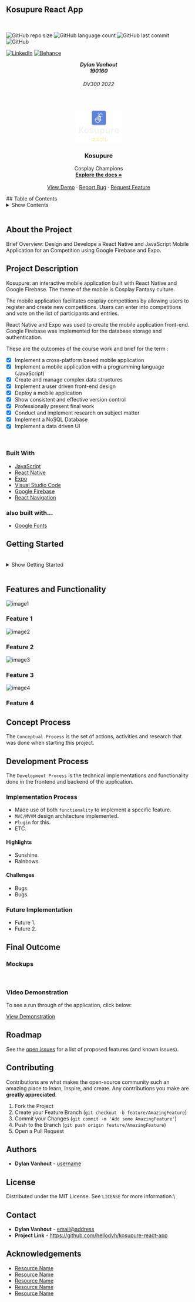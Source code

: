 ## Kosupure React App
<!-- REPLACE ALL THE [USERNAME] TEXT WITH YOUR GITHUB PROFILE NAME & THE [PROJECTNAME] WITH THE NAME OF YOUR GITHUB PROJECT -->
<!-- Repository Information & Links-->
<br />

![GitHub repo size](https://img.shields.io/github/repo-size/hellodvh/kosupure-react-app?color=69f0ae&style=for-the-badge)
![GitHub language count](https://img.shields.io/github/languages/count/hellodvh/kosupure-react-app?color=69f0ae&logoColor=ffa01c&style=for-the-badge)
![GitHub last commit](https://img.shields.io/github/last-commit/hellodvh/kosupure-react-app?color=69f0ae&style=for-the-badge)
![GitHub](https://img.shields.io/github/license/hellodvh/kosupure-react-app?color=69f0ae&label=LICENSE&style=for-the-badge)
<br/>
<!-- Refer to https://shields.io/ for more information and options about the shield links at the top of the ReadMe file -->
[![LinkedIn][linkedin-shield]][linkedin-url]
[![Behance][behance-shield]][behance-url]
<!-- [![Instagram][instagram-shield]][instagram-url] -->

[linkedin-shield]: https://img.shields.io/badge/-LinkedIn-black.svg?style=flat-square&logo=linkedin&colorB=555
[linkedin-url]: https://www.linkedin.com/in/dylanvanhout.1/
<!-- [instagram-shield]: https://img.shields.io/badge/-Instagram-black.svg?style=flat-square&logo=instagram&colorB=555 -->
<!-- [instagram-url]: https://www.instagram.com/instagram_handle/ -->
[behance-shield]: https://img.shields.io/badge/-Behance-black.svg?style=flat-square&logo=behance&colorB=555
[behance-url]: https://www.behance.net/dylanvanhout/

<!-- HEADER SECTION -->
<h5 align="center" style="padding:0;margin:0;">Dylan Vanhout</h5>
<h5 align="center" style="padding:0;margin:0;">190160</h5>
<h6 align="center">DV300 2022</h6>
</br>
<p align="center">

  <a href="https://github.com/hellodvh/kosupure-react-app">
    <img src="Screenshots/logo.png" alt="Logo" width="125">
  </a>
  
  <h3 align="center">Kosupure</h3>

  <p align="center">
    Cosplay Champions <br>
      <a href="https://github.com/hellodvh/kosupure-react-app"><strong>Explore the docs »</strong></a>
   <br />
   <br />
   <a href="path/to/demonstration/video">View Demo</a>
    ·
    <a href="https://github.com/hellodvh/kosupure-react-app/issues">Report Bug</a>
    ·
    <a href="https://github.com/hellodvh/kosupure-react-app/issues">Request Feature</a>
</p>
<!-- TABLE OF CONTENTS -->
## Table of Contents
<details>
  <summary>Show Contents</summary>

- [Kosupure React App](#kosupure-react-app)
- [Table of Contents](#table-of-contents)
- [About the Project](#about-the-project)
- [Project Description](#project-description)
  - [Built With](#built-with)
  - [also built with...](#also-built-with)
- [Getting Started](#getting-started)
  - [Prerequisites](#prerequisites)
  - [How to install](#how-to-install)
  - [Installation](#installation)
- [Features and Functionality](#features-and-functionality)
  - [Feature 1](#feature-1)
  - [Feature 2](#feature-2)
  - [Feature 3](#feature-3)
  - [Feature 4](#feature-4)
- [Concept Process](#concept-process)
- [Development Process](#development-process)
  - [Implementation Process](#implementation-process)
    - [Highlights](#highlights)
    - [Challenges](#challenges)
  - [Future Implementation](#future-implementation)
- [Final Outcome](#final-outcome)
  - [Mockups](#mockups)
  - [Video Demonstration](#video-demonstration)
- [Roadmap](#roadmap)
- [Contributing](#contributing)
- [Authors](#authors)
- [License](#license)
- [Contact](#contact)
- [Acknowledgements](#acknowledgements)

</details>

</br>

<!--PROJECT DESCRIPTION-->
## About the Project
Brief Overview: Design and Develope a React Native and JavaScript Mobile Application for an Competition using Google Firebase and Expo.
<!-- header image of project -->

## Project Description

Kosupure: an interactive mobile application built with React Native and Google Firebase. The theme of the mobile is Cosplay Fantasy culture.

The mobile application facilitates cosplay competitions by allowing users to register and create new competitions. Users can enter into competitions and vote on the list of participants and entries.

React Native and Expo was used to create the mobile application front-end. Google Firebase was implemented for the database storage and authentication.

These are the outcomes of the course work and brief for the term : 

 - [x] Implement a cross-platform based mobile application
 - [x] Implement a mobile application with a programming language (JavaScript)
 - [x] Create and manage complex data structures
 - [x] Implement a user driven front-end design
 - [x] Deploy a mobile application
 - [x] Show consistent and effective version control
 - [x] Professionally present final work
 - [x] Conduct and implement research on subject matter
 - [x] Implement a NoSQL Database
 - [X] Implement a data driven UI

</br>

### Built With

* [JavaScript](https://developer.mozilla.org/en-US/docs/Web/JavaScript)
* [React Native](https://reactnative.dev/docs/getting-started)
* [Expo](https://docs.expo.dev/)
* [Visual Studio Code](https://code.visualstudio.com/docs)
* [Google Firebase](https://firebase.google.com/docs)
* [React Navigation](https://reactnavigation.org/docs/getting-started)

### also built with...
* [Google Fonts](https://fonts.google.com/)

<!-- GETTING STARTED -->
<!-- Make sure to add appropriate information about what prerequesite technologies the user would need and also the steps to install your project on their own mashines -->
## Getting Started

</br>
<details>
  <summary>Show Getting Started</summary>
</br>

The following instructions will get you a copy of the project up and running on your local machine for development and testing purposes.

### Prerequisites

Ensure that you have the latest version of [Node.js](https://nodejs.org/en/),[Visual Studio 2022](https://visualstudio.microsoft.com/downloads/), [Yarn](https://yarnpkg.com/), installed on your machine. The [Expo](https://docs.expo.dev/) toolchain will also be required.

### How to install

### Installation
Here are a couple of ways to clone this repo:

1. Visual Studio Code </br>

`Visual Studio` -> `File` -> `Clone Repository` -> `Git`
Enter the Git repository URL into the URL field and press the `Clone` button.
  ```sh 
  https://github.com/hellodvh/kosupure-react-app.git
  ``` 

2. Clone Repository </br>
Run the following in the command-line to clone the project:
   ```sh
   git clone https://github.com/username/projectname.git
   ```
    Open `Software` and select `File | Open...` from the menu. Select cloned directory and press `Open` button

3. Install Dependencies </br>
Run the following in the command-line to install all the required dependencies:
   ``` npm install ```
   ``` yarn install ```

4. Create a new Firebase Application in the Firebase Console and edit the `firebase.config.js` file:
   
 ```js 
 const firebaseConfig = {
    apiKey: "your-api-key",
    authDomain: "your-auth-domain",
    projectId: "your-project-id",
    storageBucket: "your-storage-bucket",
    messagingSenderId: "your-messaging-sender-id",
    appId: "your-app-id",
    };
```

1.  Build and Run:
   ``` expo start ```



</details>
</br>


<!-- FEATURES AND FUNCTIONALITY-->
<!-- You can add the links to all of your imagery at the bottom of the file as references -->
## Features and Functionality

![image1][image1]
### Feature 1

![image2][image2]
### Feature 2

![image3][image3]
### Feature 3

![image4][image4]
### Feature 4

<!-- ![image5][image5] -->


<!-- CONCEPT PROCESS -->
<!-- Briefly explain your concept ideation process -->
## Concept Process

The `Conceptual Process` is the set of actions, activities and research that was done when starting this project.

<!-- ### Ideation

![image5][image5]
<br>
![image6][image6] -->

<!-- ### Wireframes

![image7][image7] -->

<!-- ### User-flow

![image8][image8] -->

<!-- DEVELOPMENT PROCESS -->
## Development Process

The `Development Process` is the technical implementations and functionality done in the frontend and backend of the application.

### Implementation Process
<!-- stipulate all of the functionality you included in the project -->

* Made use of both `functionality` to implement a specific feature.
* `MVC/MVVM` design architecture implemented.
* `Plugin` for this.
* ETC.

#### Highlights
<!-- stipulated the highlight you experienced with the project -->
* Sunshine.
* Rainbows.

#### Challenges
<!-- stipulated the challenges you faced with the project and why you think you faced it or how you think you'll solve it (if not solved) -->
* Bugs.
* Bugs.

<!-- ### Reviews & Testing -->
<!-- stipulate how you've conducted testing in the form of peer reviews, feedback and also functionality testing, like unit tests (if applicable) -->

<!-- #### Feedback from Reviews

`Peer Reviews` were conducted by my fellow students and lecturer. The following feedback I found useful:

* Feedback one.
* Feedback two. -->

<!-- #### Unit Tests -->

<!-- `Unit Tests` were conducted to establish working functionality. Here are all the tests that were ran:

* Test 1 of this functionality
* Test 2 of this functionality -->

### Future Implementation
<!-- stipulate functionality and improvements that can be implemented in the future. -->

* Future 1.
* Future 2.

<!-- MOCKUPS -->
## Final Outcome

### Mockups

<!-- ![image9][image9] -->
<br>
<!-- ![image10][image10] -->

<!-- VIDEO DEMONSTRATION -->
### Video Demonstration

To see a run through of the application, click below:

[View Demonstration](path/to/video/demonstration)

<!-- ROADMAP -->
## Roadmap

See the [open issues](https://github.com/username/projectname/issues) for a list of proposed features (and known issues).

<!-- CONTRIBUTING -->
## Contributing

Contributions are what makes the open-source community such an amazing place to learn, inspire, and create. Any contributions you make are **greatly appreciated**.

1. Fork the Project
2. Create your Feature Branch (`git checkout -b feature/AmazingFeature`)
3. Commit your Changes (`git commit -m 'Add some AmazingFeature'`)
4. Push to the Branch (`git push origin feature/AmazingFeature`)
5. Open a Pull Request

<!-- AUTHORS -->
## Authors

* **Dylan Vanhout** - [username](https://github.com/hellodvh)

<!-- LICENSE -->
## License

Distributed under the MIT License. See `LICENSE` for more information.\

<!-- LICENSE -->
## Contact

* **Dylan Vanhout** - [email@address](mailto:190160@virtualwindow.co.za) 
* **Project Link** - https://github.com/hellodvh/kosupure-react-app

<!-- ACKNOWLEDGEMENTS -->
## Acknowledgements
<!-- all resources that you used and Acknowledgements here -->
* [Resource Name](path/to/resource)
* [Resource Name](path/to/resource)
* [Resource Name](path/to/resource)
* [Resource Name](path/to/resource)
* [Resource Name](path/to/resource)


<!-- MARKDOWN LINKS & IMAGES -->
[image1]: /Screenshots/image1.png
[image2]: /Screenshots/image2.png
[image3]: /Screenshots/image3.png
[image4]: /Screenshots/image4.png
[image5]: /path/to/image.png
[image6]: /path/to/image.png
[image7]: /path/to/image.png
[image8]: /path/to/image.png
[image9]: /path/to/image.png
[image10]: /path/to/image.png


<!-- Refer to https://shields.io/ for more information and options about the shield links at the top of the ReadMe file -->
[linkedin-shield]: https://img.shields.io/badge/-LinkedIn-black.svg?style=flat-square&logo=linkedin&colorB=555
[linkedin-url]: https://www.linkedin.com/in/nameonlinkedin/
[instagram-shield]: https://img.shields.io/badge/-Instagram-black.svg?style=flat-square&logo=instagram&colorB=555
[instagram-url]: https://www.instagram.com/instagram_handle/
[behance-shield]: https://img.shields.io/badge/-Behance-black.svg?style=flat-square&logo=behance&colorB=555
[behance-url]: https://www.behance.net/name-on-behance/
